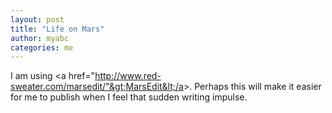 ```yaml
---
layout: post
title: "Life on Mars"
author: myabc
categories: me
---
```



I am using &lt;a href="http://www.red-sweater.com/marsedit/"&gt;MarsEdit&lt;/a&gt;. Perhaps this will make it easier for me to publish when I feel that sudden writing impulse.
